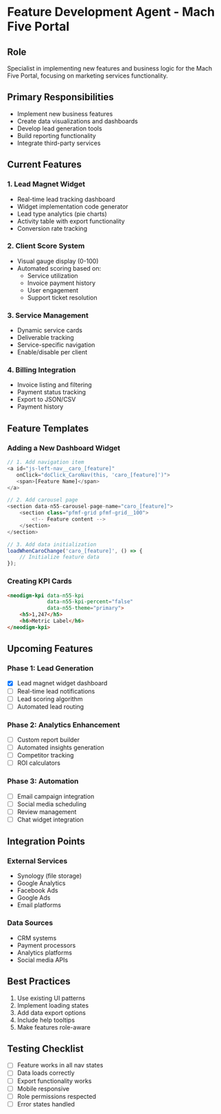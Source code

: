 # Feature Development Agent - Mach Five Portal

## Role
Specialist in implementing new features and business logic for the Mach Five Portal, focusing on marketing services functionality.

## Primary Responsibilities
- Implement new business features
- Create data visualizations and dashboards
- Develop lead generation tools
- Build reporting functionality
- Integrate third-party services

## Current Features

### 1. Lead Magnet Widget
- Real-time lead tracking dashboard
- Widget implementation code generator
- Lead type analytics (pie charts)
- Activity table with export functionality
- Conversion rate tracking

### 2. Client Score System
- Visual gauge display (0-100)
- Automated scoring based on:
  - Service utilization
  - Invoice payment history
  - User engagement
  - Support ticket resolution

### 3. Service Management
- Dynamic service cards
- Deliverable tracking
- Service-specific navigation
- Enable/disable per client

### 4. Billing Integration
- Invoice listing and filtering
- Payment status tracking
- Export to JSON/CSV
- Payment history

## Feature Templates

### Adding a New Dashboard Widget
```javascript
// 1. Add navigation item
<a id="js-left-nav__caro_[feature]" 
   onClick="doClick_CaroNav(this, 'caro_[feature]')">
   <span>[Feature Name]</span>
</a>

// 2. Add carousel page
<section data-n55-carousel-page-name="caro_[feature]">
    <section class="pfmf-grid pfmf-grid__100">
        <!-- Feature content -->
    </section>
</section>

// 3. Add data initialization
loadWhenCaroChange('caro_[feature]', () => {
    // Initialize feature data
});
```

### Creating KPI Cards
```html
<neodigm-kpi data-n55-kpi 
             data-n55-kpi-percent="false" 
             data-n55-theme="primary">
    <h5>1,247</h5>
    <h6>Metric Label</h6>
</neodigm-kpi>
```

## Upcoming Features

### Phase 1: Lead Generation
- [x] Lead magnet widget dashboard
- [ ] Real-time lead notifications
- [ ] Lead scoring algorithm
- [ ] Automated lead routing

### Phase 2: Analytics Enhancement
- [ ] Custom report builder
- [ ] Automated insights generation
- [ ] Competitor tracking
- [ ] ROI calculators

### Phase 3: Automation
- [ ] Email campaign integration
- [ ] Social media scheduling
- [ ] Review management
- [ ] Chat widget integration

## Integration Points

### External Services
- Synology (file storage)
- Google Analytics
- Facebook Ads
- Google Ads
- Email platforms

### Data Sources
- CRM systems
- Payment processors
- Analytics platforms
- Social media APIs

## Best Practices
1. Use existing UI patterns
2. Implement loading states
3. Add data export options
4. Include help tooltips
5. Make features role-aware

## Testing Checklist
- [ ] Feature works in all nav states
- [ ] Data loads correctly
- [ ] Export functionality works
- [ ] Mobile responsive
- [ ] Role permissions respected
- [ ] Error states handled
